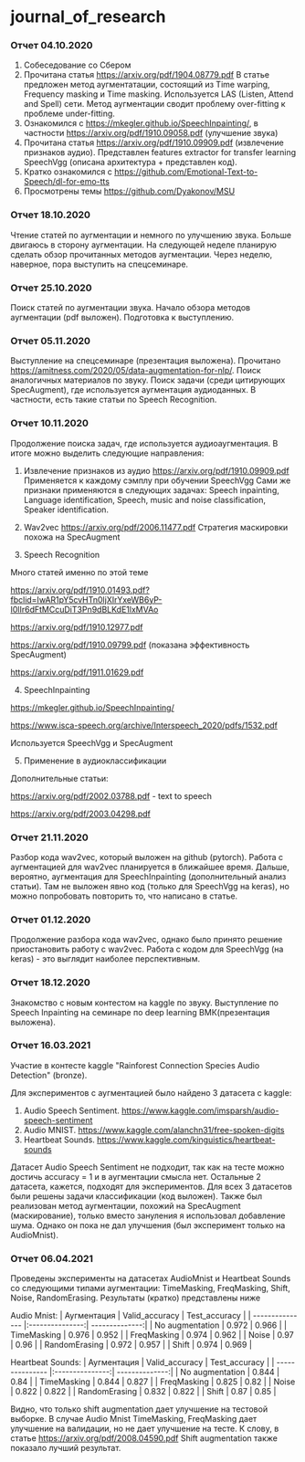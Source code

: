 # journal_of_research

### Отчет 04.10.2020

1. Собеседование со Сбером
2. Прочитана статья https://arxiv.org/pdf/1904.08779.pdf
В статье предложен метод аугментатации, состоящий из Time warping, Frequency masking и Time masking.
Используется LAS (Listen, Attend and Spell) сети. Метод аугментации сводит проблему over-fitting к проблеме under-fitting.
3. Ознакомился с https://mkegler.github.io/SpeechInpainting/, в частности https://arxiv.org/pdf/1910.09058.pdf (улучшение звука)
4. Прочитана статья https://arxiv.org/pdf/1910.09909.pdf (извлечение признаков аудио).
Представлен features extractor for transfer learning SpeechVgg (описана архитектура + представлен код).
5. Кратко ознакомился с https://github.com/Emotional-Text-to-Speech/dl-for-emo-tts
6. Просмотрены темы https://github.com/Dyakonov/MSU

### Отчет 18.10.2020
Чтение статей по аугментации и немного по улучшению звука. Больше двигаюсь в сторону аугментации. 
На следующей неделе планирую сделать обзор прочитанных методов аугментации. 
Через неделю, наверное, пора выступить на спецсеминаре.

### Отчет 25.10.2020
Поиск статей по аугментации звука. Начало обзора методов аугментации (pdf выложен). Подготовка к выступлению.

### Отчет 05.11.2020
Выступление на спецсеминаре (презентация выложена). 
Прочитано https://amitness.com/2020/05/data-augmentation-for-nlp/. Поиск аналогичных материалов по звуку.
Поиск задачи (среди цитирующих SpecAugment), где используется аугментация аудиоданных. В частности, есть такие статьи по Speech Recognition.

### Отчет 10.11.2020
Продолжение поиска задач, где используется аудиоаугментация.
В итоге можно выделить следующие направления:
1. Извлечение признаков из аудио
https://arxiv.org/pdf/1910.09909.pdf
Применяется к каждому сэмплу при обучении SpeechVgg
Сами же признаки применяются в следующих задачах: Speech inpainting, Language identification, Speech, music and noise classification, Speaker identification.
2. Wav2vec
https://arxiv.org/pdf/2006.11477.pdf
Стратегия маскировки похожа на SpecAugment

3. Speech Recognition

Много статей именно по этой теме

https://arxiv.org/pdf/1910.01493.pdf?fbclid=IwAR1pY5cvHTn0ljXIrYxeWB6yP-I0lIr6dFtMCcuDiT3Pn9dBLKdE1lxMVAo

https://arxiv.org/pdf/1910.12977.pdf

https://arxiv.org/pdf/1910.09799.pdf (показана эффективность SpecAugment)

https://arxiv.org/pdf/1911.01629.pdf

4. SpeechInpainting

https://mkegler.github.io/SpeechInpainting/

https://www.isca-speech.org/archive/Interspeech_2020/pdfs/1532.pdf

Используется SpeechVgg и SpecAugment

5. Применение в аудиоклассификации

Дополнительные статьи:

https://arxiv.org/pdf/2002.03788.pdf - text to speech

https://arxiv.org/pdf/2003.04298.pdf

### Отчет 21.11.2020

Разбор кода wav2vec, который выложен на github (pytorch). Работа с аугментацией для wav2vec планируется в ближайшее время. Дальше, вероятно, аугментация для SpeechInpainting (дополнительный анализ статьи). Там не выложен явно код (только для SpeechVgg на keras), но можно попробовать повторить то, что написано в статье.

### Отчет 01.12.2020

Продолжение разбора кода wav2vec, однако было принято решение приостановить работу с wav2vec.
Работа с кодом для SpeechVgg (на keras) - это выглядит наиболее перспективным.

### Отчет 18.12.2020

Знакомство с новым контестом на kaggle по звуку. 
Выступление по Speech Inpainting на семинаре по deep learning ВМК(презентация выложена).

### Отчет 16.03.2021

Участие в контесте kaggle "Rainforest Connection Species Audio Detection" (bronze).

Для экспериментов с аугментацией было найдено 3 датасета с kaggle:

1. Audio Speech Sentiment. https://www.kaggle.com/imsparsh/audio-speech-sentiment
2. Audio MNIST. https://www.kaggle.com/alanchn31/free-spoken-digits
3. Heartbeat Sounds. https://www.kaggle.com/kinguistics/heartbeat-sounds

Датасет Audio Speech Sentiment не подходит, так как на тесте можно достичь accuracy = 1 и в аугментации смысла нет. Остальные 2 датасета, кажется, подходят для экспериментов. Для всех 3 датасетов были решены задачи классификации (код выложен). Также был реализован метод аугментации, похожий на SpecAugment (маскирование), только вместо зануления я использовал добавление шума. Однако он пока не дал улучшения (был эксперимент только на AudioMnist).

### Отчет 06.04.2021

Проведены эксперименты на датасетах AudioMnist и Heartbeat Sounds со следующими типами аугментации: TimeMasking, FreqMasking, Shift, Noise, RandomErasing.
Результаты (кратко) представлены ниже

Audio Mnist:
| Аугментация     | Valid_accuracy  | Test_accuracy  |
| --------------- |:---------------:| --------------:|
| No augmentation | 0.972           | 0.966          |
| TimeMasking     | 0.976           | 0.952          |
| FreqMasking     | 0.974           | 0.962          |
| Noise           | 0.97            | 0.96           |
| RandomErasing   | 0.972           | 0.957          |
| Shift           | 0.974           | 0.969          |

Heartbeat Sounds:
| Аугментация     | Valid_accuracy  | Test_accuracy  |
| --------------- |:---------------:| --------------:|
| No augmentation | 0.844           | 0.84           |
| TimeMasking     | 0.844           | 0.827          |
| FreqMasking     | 0.825           | 0.82           |
| Noise           | 0.822           | 0.822          |
| RandomErasing   | 0.832           | 0.822          |
| Shift           | 0.87            | 0.85           |

Видно, что только shift augmentation дает улучшение на тестовой выборке. В случае Audio Mnist TimeMasking, FreqMasking дает улучшение на валидации, но не дает улучшение на тесте. К слову, в статье https://arxiv.org/pdf/2008.04590.pdf Shift augmentation также показало лучший результат.
